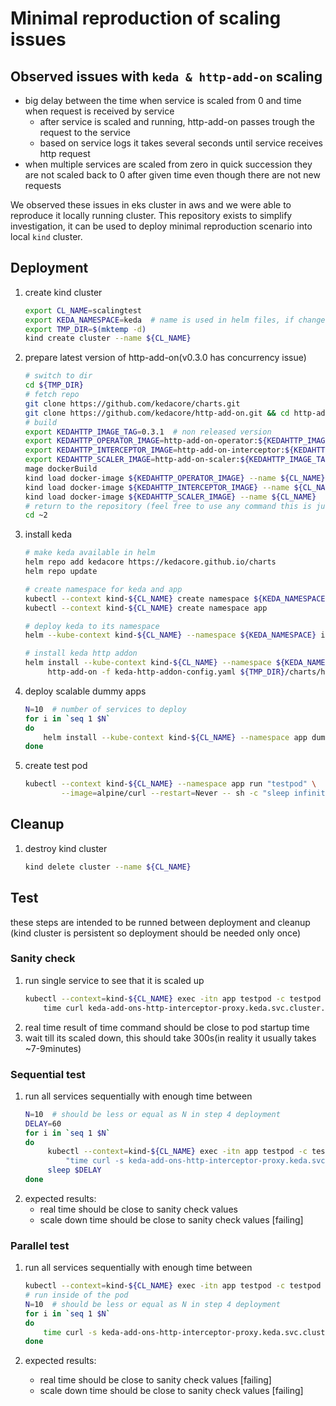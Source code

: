 # Minimal reproduction of scaling issues

## Observed issues with `keda & http-add-on` scaling

- big delay between the time when service is scaled from 0 and time when request is received by service
  - after service is scaled and running, http-add-on passes trough the request to the service
  - based on service logs it takes several seconds until service receives http request
- when multiple services are scaled from zero in quick succession they are not scaled back to 0 after given time even though there are not new requests

We observed these issues in eks cluster in aws and we were able to reproduce it locally running cluster.
This repository exists to simplify investigation, it can be used to deploy minimal reproduction scenario
into local `kind` cluster. 

## Deployment

1) create kind cluster

   ```bash
   export CL_NAME=scalingtest
   export KEDA_NAMESPACE=keda  # name is used in helm files, if changed files may need adjustment
   export TMP_DIR=$(mktemp -d)
   kind create cluster --name ${CL_NAME}

2) prepare latest version of http-add-on(v0.3.0 has concurrency issue)
   ```bash
   # switch to dir
   cd ${TMP_DIR}
   # fetch repo
   git clone https://github.com/kedacore/charts.git
   git clone https://github.com/kedacore/http-add-on.git && cd http-add-on
   # build
   export KEDAHTTP_IMAGE_TAG=0.3.1  # non released version
   export KEDAHTTP_OPERATOR_IMAGE=http-add-on-operator:${KEDAHTTP_IMAGE_TAG}
   export KEDAHTTP_INTERCEPTOR_IMAGE=http-add-on-interceptor:${KEDAHTTP_IMAGE_TAG}
   export KEDAHTTP_SCALER_IMAGE=http-add-on-scaler:${KEDAHTTP_IMAGE_TAG}
   mage dockerBuild
   kind load docker-image ${KEDAHTTP_OPERATOR_IMAGE} --name ${CL_NAME}
   kind load docker-image ${KEDAHTTP_INTERCEPTOR_IMAGE} --name ${CL_NAME}
   kind load docker-image ${KEDAHTTP_SCALER_IMAGE} --name ${CL_NAME}
   # return to the repository (feel free to use any command this is just example)
   cd ~2
   ```
3) install keda
   ```bash
   # make keda available in helm
   helm repo add kedacore https://kedacore.github.io/charts
   helm repo update

   # create namespace for keda and app
   kubectl --context kind-${CL_NAME} create namespace ${KEDA_NAMESPACE}
   kubectl --context kind-${CL_NAME} create namespace app

   # deploy keda to its namespace
   helm --kube-context kind-${CL_NAME} --namespace ${KEDA_NAMESPACE} install keda kedacore/keda 

   # install keda http addon
   helm install --kube-context kind-${CL_NAME} --namespace ${KEDA_NAMESPACE} \
        http-add-on -f keda-http-addon-config.yaml ${TMP_DIR}/charts/http-add-on
   ```
4) deploy scalable dummy apps
   ```bash
   N=10  # number of services to deploy
   for i in `seq 1 $N`
   do
       helm install --kube-context kind-${CL_NAME} --namespace app dummy$i --set deploymentNumber=$i dummy
   done
   ```
5) create test pod
   ```bash
   kubectl --context kind-${CL_NAME} --namespace app run "testpod" \
           --image=alpine/curl --restart=Never -- sh -c "sleep infinity"
   ```

## Cleanup
1) destroy kind cluster

   ```bash
   kind delete cluster --name ${CL_NAME}
   ```

## Test
these steps are intended to be runned between deployment and cleanup (kind cluster is persistent so deployment should be needed only once)

### Sanity check
1) run single service to see that it is scaled up
    ```bash
    kubectl --context=kind-${CL_NAME} exec -itn app testpod -c testpod -- \
        time curl keda-add-ons-http-interceptor-proxy.keda.svc.cluster.local:8080 -H "Host: dummy-2"
    ```
2) real time result of time command should be close to pod startup time
3) wait till its scaled down, this should take 300s(in reality it usually takes ~7-9minutes)

### Sequential test
1) run all services sequentially with enough time between
   ```bash
   N=10  # should be less or equal as N in step 4 deployment
   DELAY=60
   for i in `seq 1 $N`
   do
        kubectl --context=kind-${CL_NAME} exec -itn app testpod -c testpod -- sh -c \
            "time curl -s keda-add-ons-http-interceptor-proxy.keda.svc.cluster.local:8080 -H \"Host: dummy-$i\" > /dev/null"
        sleep $DELAY
   done
   ```
2) expected results:
    - real time should be close to sanity check values
    - scale down time should be close to sanity check values [failing]


### Parallel test
1) run all services sequentially with enough time between
   ```bash
   kubectl --context=kind-${CL_NAME} exec -itn app testpod -c testpod -- sh
   # run inside of the pod
   N=10  # should be less or equal as N in step 4 deployment
   for i in `seq 1 $N`
   do
       time curl -s keda-add-ons-http-interceptor-proxy.keda.svc.cluster.local:8080 -H "Host: dummy-$i" > /dev/null &
   done
   ```

2) expected results:
    - real time should be close to sanity check values [failing]
    - scale down time should be close to sanity check values [failing]

